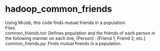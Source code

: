 # hadoop_common_friends
Using MrJob, this code finds mutual friends in a population.  <br />
Files: <br />
common_friends.txt: Defines population and the friends of each person in the following manner on each line; [Person] : [Friend 1, Friend 2, etc.]<br />
common_friends.py: Finds mutual friends in a population. <br />

